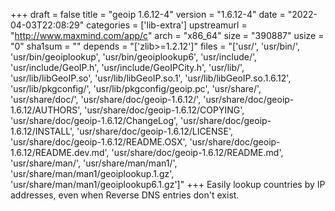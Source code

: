 +++
draft = false
title = "geoip 1.6.12-4"
version = "1.6.12-4"
date = "2022-04-03T22:08:29"
categories = ['lib-extra']
upstreamurl = "http://www.maxmind.com/app/c"
arch = "x86_64"
size = "390887"
usize = "0"
sha1sum = ""
depends = "['zlib>=1.2.12']"
files = "['usr/', 'usr/bin/', 'usr/bin/geoiplookup', 'usr/bin/geoiplookup6', 'usr/include/', 'usr/include/GeoIP.h', 'usr/include/GeoIPCity.h', 'usr/lib/', 'usr/lib/libGeoIP.so', 'usr/lib/libGeoIP.so.1', 'usr/lib/libGeoIP.so.1.6.12', 'usr/lib/pkgconfig/', 'usr/lib/pkgconfig/geoip.pc', 'usr/share/', 'usr/share/doc/', 'usr/share/doc/geoip-1.6.12/', 'usr/share/doc/geoip-1.6.12/AUTHORS', 'usr/share/doc/geoip-1.6.12/COPYING', 'usr/share/doc/geoip-1.6.12/ChangeLog', 'usr/share/doc/geoip-1.6.12/INSTALL', 'usr/share/doc/geoip-1.6.12/LICENSE', 'usr/share/doc/geoip-1.6.12/README.OSX', 'usr/share/doc/geoip-1.6.12/README.dev.md', 'usr/share/doc/geoip-1.6.12/README.md', 'usr/share/man/', 'usr/share/man/man1/', 'usr/share/man/man1/geoiplookup.1.gz', 'usr/share/man/man1/geoiplookup6.1.gz']"
+++
Easily lookup countries by IP addresses, even when Reverse DNS entries don't exist.